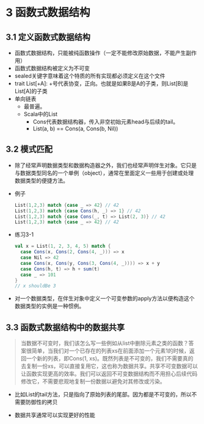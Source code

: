 # 3 函数式数据结构

## 3.1 定义函数式数据结构

- 函数式数据结构，只能被纯函数操作（一定不能修改原始数据，不能产生副作用）
- 函数式数据结构被定义为不可变
- sealed关键字意味着这个特质的所有实现都必须定义在这个文件 
- trait List[+A]: +号代表协变，正向。也就是如果B是A的子类，则List[B]是List[A]的子类
- 单向链表
  - 最普遍。
  - Scala中的List
    - Cons代表数据结构器，传入非空初始元素head与后续的tail。
    - List(a, b) == Cons(a, Cons(b, Nil))

## 3.2 模式匹配
- 除了经常声明数据类型和数据构造器之外，我们也经常声明伴生对象。它只是与数据类型同名的一个单例（object），通常在里面定义一些用于创建或处理数据类型的便捷方法。

- 例子
  ```scala
  List(1,2,3) match {case _ => 42} // 42
  List(1,2,3) match {case Cons(h, _) => 1} // 42
  List(1,2,3) match {case Cons(_, t) => List(2, 3)} // 42
  List(1,2,3) match {case _ => 42} // 42

- 练习3-1
  ```scala
  val x = List(1, 2, 3, 4, 5) match {
    case Cons(x, Cons(2, Cons(4, _))) => x
    case Nil => 42
    case Cons(x, Cons(y, Cons(3, Cons(4, _)))) => x + y
    case Cons(h, t) => h + sum(t)
    case _ => 101
  }
  // x shouldBe 3
  ```

- 对一个数据类型，在伴生对象中定义一个可变参数的apply方法以便构造这个数据类型的实例是一种惯例。

## 3.3 函数式数据结构中的数据共享
> 当数据不可变时，我们该怎么写一些例如从list中删除元素之类的函数？答案很简单，当我们对一个已存在的列表xs在前面添加一个元素1的时候，返回一个新的列表，即Cons(1, xs)。既然列表是不可变的，我们不需要真的去复制一份xs，可以直接复用它，这也称为数据共享。共享不可变数据可以让函数实现更高的效率。我们可以返回不可变数据结构而不用担心后续代码修改它，不需要悲观地复制一份数据以避免对其修改或污染。

- 比如List的tail方法，只是指向了原始列表的尾部。因为都是不可变的，所以不需要防御性的拷贝

- 数据共享通常可以实现更好的性能